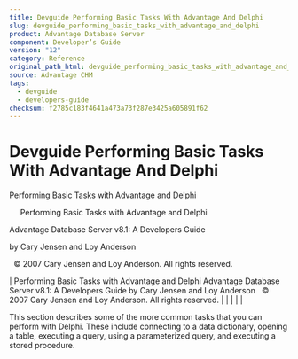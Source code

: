 ```yaml
---
title: Devguide Performing Basic Tasks With Advantage And Delphi
slug: devguide_performing_basic_tasks_with_advantage_and_delphi
product: Advantage Database Server
component: Developer’s Guide
version: "12"
category: Reference
original_path_html: devguide_performing_basic_tasks_with_advantage_and_delphi.htm
source: Advantage CHM
tags:
  - devguide
  - developers-guide
checksum: f2785c183f4641a473a73f287e3425a605891f62
---
```


# Devguide Performing Basic Tasks With Advantage And Delphi

Performing Basic Tasks with Advantage and Delphi

     Performing Basic Tasks with Advantage and Delphi

Advantage Database Server v8.1: A Developers Guide

by Cary Jensen and Loy Anderson

  © 2007 Cary Jensen and Loy Anderson. All rights reserved.

| Performing Basic Tasks with Advantage and Delphi  Advantage Database Server v8.1: A Developers Guide  by Cary Jensen and Loy Anderson    © 2007 Cary Jensen and Loy Anderson. All rights reserved. |  |  |  |  |

This section describes some of the more common tasks that you can perform with Delphi. These include connecting to a data dictionary, opening a table, executing a query, using a parameterized query, and executing a stored procedure.
